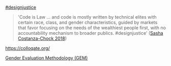 
[#designjustice](https://twitter.com/hashtag/designjustice?src=hash)

> 'Code is Law ... and code is mostly written by technical elites with certain race, class, and gender characteristics, guided by markets that favor focusing on the needs of the wealthiest people first, with no accountability mechanism to broader publics.
#designjustice'
([Sasha Costanza-Chock 2018](https://twitter.com/schock/status/956589635102064640))

https://colloqate.org/

[Gender Evaluation Methodology (GEM)](http://www.genderevaluation.net/)
